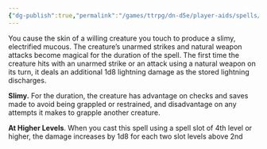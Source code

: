 ```yaml
---
{"dg-publish":true,"permalink":"/games/ttrpg/dn-d5e/player-aids/spells/level-2/eelskin/","tags":["ttrpg/dnd/5e","spell","biomancy","concentration","verbal","somatic","material"],"noteIcon":""}
---
```



You cause the skin of a willing creature you touch to produce a slimy, electrified mucous. The creature’s unarmed strikes and natural weapon attacks become magical for the duration of the spell. The first time the creature hits with an unarmed strike or an attack using a natural weapon on its turn, it deals an additional 1d8 lightning damage as the stored lightning discharges.

**Slimy.** For the duration, the creature has advantage on checks and saves made to avoid being grappled or restrained, and disadvantage on any attempts it makes to grapple another creature.

**At Higher Levels**. When you cast this spell using a spell slot of 4th level or higher, the damage increases by 1d8 for each two slot levels above 2nd

